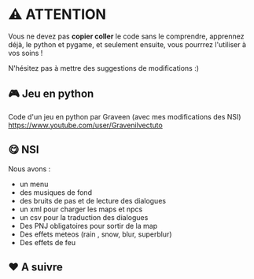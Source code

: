 # ⚠️ ATTENTION

Vous ne devez pas **copier coller** le code sans le comprendre, apprennez déjà, le python et pygame, et seulement ensuite, vous pourrrez l'utiliser à vos soins !

N'hésitez pas à mettre des suggestions de modifications :)

## 🎮 Jeu en python

Code d'un jeu en python par Graveen (avec mes modifications des NSI)
https://www.youtube.com/user/Gravenilvectuto

## 😋 NSI
Nous avons :
  - un menu
  - des musiques de fond
  - des bruits de pas et de lecture des dialogues
  - un xml pour charger les maps et npcs
  - un csv pour la traduction des dialogues
  - Des PNJ obligatoires pour sortir de la map
  - Des effets meteos (rain , snow, blur, superblur)
  - Des effets de feu


## ❤️ A suivre
